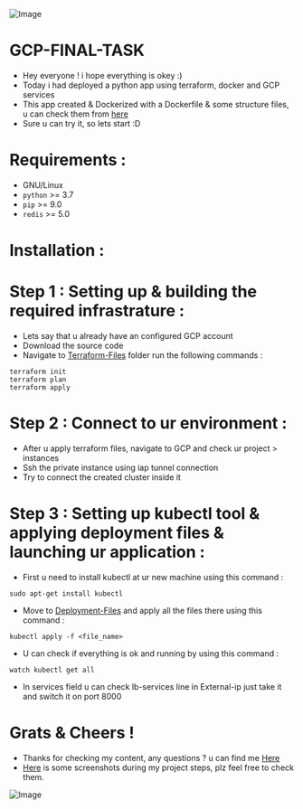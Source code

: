 ![Image](https://github.com/SheplX/GCP-FINAL-TASK/blob/main/ScreenShots/Python.jpeg)

# GCP-FINAL-TASK
- Hey everyone ! i hope everything is okey :)
- Today i had deployed a python app using terraform, docker and GCP services 
- This app created & Dockerized with a Dockerfile & some structure files, u can check them from [here](https://github.com/SheplX/GCP-FINAL-TASK/tree/main/DevOps-Challenge-Demo-Code-master)
- Sure u can try it, so lets start :D

# Requirements :

- GNU/Linux
- `python` >= 3.7
- `pip` >= 9.0
- `redis` >= 5.0

# Installation :

# Step 1 : Setting up & building the required infrastrature :

- Lets say that u already have an configured GCP account
- Download the source code
- Navigate to [Terraform-Files](https://github.com/SheplX/GCP-FINAL-TASK/tree/main/Terraform-Files) folder run the following commands :
```
terraform init
terraform plan
terraform apply
```
# Step 2 : Connect to ur environment :

- After u apply terraform files, navigate to GCP and check ur project > instances
- Ssh the private instance using iap tunnel connection
- Try to connect the created cluster inside it

# Step 3 : Setting up kubectl tool & applying deployment files & launching ur application :

- First u need to install kubectl at ur new machine using this command :
```
sudo apt-get install kubectl
```
- Move to [Deployment-Files](https://github.com/SheplX/GCP-FINAL-TASK/tree/main/Deploymet-Files) and apply all the files there using this command :
```
kubectl apply -f <file_name>
```
- U can check if everything is ok and running by using this command :
```
watch kubectl get all
```
- In services field u can check lb-services line in External-ip just take it and switch it on port 8000

# Grats & Cheers !

- Thanks for checking my content, any questions ? u can find me [Here](https://www.facebook.com/shepl.dev/)
- [Here](https://github.com/SheplX/GCP-FINAL-TASK/tree/main/ScreenShots) is some screenshots during my project steps, plz feel free to check them.

![Image](https://github.com/SheplX/GCP-FINAL-TASK/blob/main/ScreenShots/Screenshot%20from%202022-01-15%2004-59-24.png)

